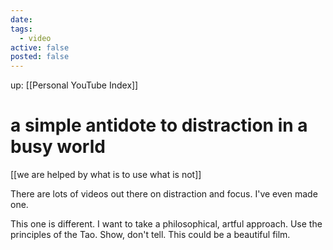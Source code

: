 ```yaml
---
date: 
tags:
  - video
active: false
posted: false
---
```

up: [[Personal YouTube Index]]
# a simple antidote to distraction in a busy world

[[we are helped by what is to use what is not]]

There are lots of videos out there on distraction and focus. I've even made one. 

This one is different. I want to take a philosophical, artful approach. Use the principles of the Tao. Show, don't tell. This could be a beautiful film.

